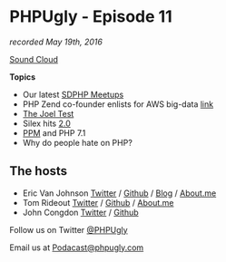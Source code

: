 # PHPUgly - Episode 11
*recorded May 19th, 2016*

[Sound Cloud](https://soundcloud.com/phpugly/episode11)

**Topics**

* Our latest [SDPHP Meetups](http://www.meetup.com/sandiegophp/)
* PHP Zend co-founder enlists for AWS big-data [link](http://www.theregister.co.uk/2016/05/16/php_pioneer_joins_aws_database_group/?mt=1463526297701)
* [The Joel Test](http://www.joelonsoftware.com/articles/fog0000000043.html)
* Silex hits [2.0](http://silex.sensiolabs.org/doc/master/changelog.html)
* [PPM](https://github.com/php-pm/php-pm) and PHP 7.1
* Why do people hate on PHP?

## The hosts
* Eric Van Johnson [Twitter](https://twitter.com/shocm) / [Github](https://github.com/ericvanjohnson/) / [Blog](https://www.shocm.com) / [About.me](https://about.me/shocm) 
* Tom Rideout [Twitter](https://twitter.com/realrideout) / [Github](https://github.com/trideout/) / [About.me](https://about.me/thomasrideout)
* John Congdon [Twitter](https://twitter.com/johncongdon) / [Github](https://github.com/johncongdon) 

Follow us on Twitter [@PHPUgly](https://twitter.com/phpugly) 

Email us at [Podacast@phpugly.com](mailto:podcast@phpugly.com)
